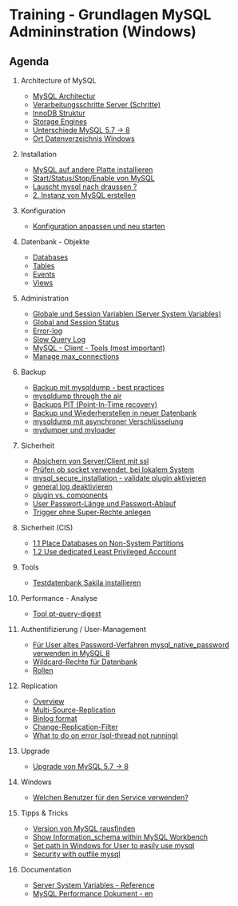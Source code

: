 # Training - Grundlagen MySQL Admininstration (Windows)

## Agenda 

  1. Architecture of MySQL 
     * [MySQL Architectur](mysql-architecture.md)
     * [Verarbeitungsschritte Server (Schritte)](/performance/mysql-server-architecture.md)
     * [InnoDB Struktur](innodb/innodb-structure.md)
     * [Storage Engines](/basics/storage-engines.md)
     * [Unterschiede MySQL 5.7 -> 8](differences-mysql-5-7-to-8.md) 
     * [Ort Datenverzeichnis Windows](datadir-windows.md)

  1. Installation 
     * [MySQL auf andere Platte installieren](mysql-d-disk.md)
     * [Start/Status/Stop/Enable von MySQL](start-stop-enable.md)
     * [Lauscht mysql nach draussen ?](/installation/listening-where.md)
     * [2. Instanz von MySQL erstellen](/admin/create-new-instance.md)

  1. Konfiguration 
     * [Konfiguration anpassen und neu starten]()

  1. Datenbank - Objekte 
     * [Databases](database-objects/databases.md)
     * [Tables](database-objects/tables.md)
     * [Events](https://www.mysqltutorial.org/mysql-triggers/working-mysql-scheduled-event/)
     * [Views](database-objects/views.md) 

  1. Administration 
     * [Globale und Session Variablen (Server System Variables)](/admin/global-session-variables.md)
     * [Global and Session Status](basics/status.md) 
     * [Error-log](/admin/log-error.md)
     * [Slow Query Log](/admin/slow-query-log.md)
     * [MySQL - Client - Tools (most important)](basics/mysql-client-tools.md) 
     * [Manage max_connections](max-connections.md)

  1. Backup
     * [Backup mit mysqldump - best practices](backup-restore/mysqldump.md) 
     * [mysqldump through the air ](backup-restore/mysqldump-through-the-air.md)
     * [Backups PIT (Point-In-Time recovery)](backups/pit-recovery.md) 
     * [Backup und Wiederherstellen in neuer Datenbank](backups/backup-restore-to-new-db.md)
     * [mysqldump mit asynchroner Verschlüsselung](backups/mysqldump-with-encryption.md)
     * [mydumper und myloader](https://github.com/maxbube/mydumper)
   
  1. Sicherheit
     * [Absichern von Server/Client mit ssl](security/ssl.md)  
     * [Prüfen ob socket verwendet, bei lokalem System](security/check-socket.md)
     * [mysql_secure_installation - validate plugin aktivieren](security/mysql-secure-installation.md)
     * [general log deaktivieren](/security/disable-general-log.md)
     * [plugin vs. components](/security/plugins-vs-components.md)
     * [User Passwort-Länge und Passwort-Ablauf](users/validation.md)
     * [Trigger ohne Super-Rechte anlegen](trigger-no-super.md)

  1. Sicherheit (CIS) 
     * [1.1 Place Databases on Non-System Partitions](cis/db-non-system-partition.md)
     * [1.2 Use dedicated Least Privileged Account](cis/1-2-least-privileges-user-for-mysl.md)
  
  1. Tools 
     * [Testdatenbank Sakila installieren](tools/sakila.md)  

  1. Performance - Analyse 
     * [Tool pt-query-digest](tools/windows-pt-query-digest.md) 

  1. Authentifizierung / User-Management 
     * [Für User altes Password-Verfahren mysql_native_password verwenden in MySQL 8](user/mysql_native_password.md)
     * [Wildcard-Rechte für Datenbank](user/wildcard-perms-db.md)
     * [Rollen](roles.md)

  1. Replication 
     * [Overview](replication/overview-multi-source.md)
     * [Multi-Source-Replication](replication/multi-source-replication.md)
     * [Binlog format](replication/binlog_format.md)
     * [Change-Replication-Filter](replication/change-replication-filter.md)
     * [What to do on error (sql-thread not running)](replication/what-do-to-on-error.md)
  
  1. Upgrade 
     * [Upgrade von MySQL 5.7 -> 8](upgrade/mysql-5-7-to-8.md)

  1. Windows 
     * [Welchen Benutzer für den Service verwenden?](windows/service-which-user.md)

  1. Tipps & Tricks 
     * [Version von MySQL rausfinden](tipps-tricks/mysql-version.md) 
     * [Show Information_schema within MySQL Workbench](tipps-tricks/mysql-workbench-information_schema)
     * [Set path in Windows for User to easily use mysql](tipps-tricks/mysql-path-windows.md)
     * [Security with outfile mysql](tipps-tricks/security-write-into-outfile.md)

  1. Documentation 
     * [Server System Variables - Reference](https://dev.mysql.com/doc/refman/8.0/en/server-system-variable-reference.html)
     * [MySQL Performance Dokument - en](https://schulung.t3isp.de/documents/pdfs/mysql/mysql-performance.pdf)
    
